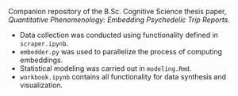 Companion repository of the B.Sc. Cognitive Science thesis paper, _Quantitative Phenomenology: Embedding Psychedelic Trip Reports_.

- Data collection was conducted using functionality defined in `scraper.ipynb`. 
- `embedder.py` was used to parallelize the process of computing embeddings.
- Statistical modeling was carried out in `modeling.Rmd`. 
- `workbook.ipynb` contains all functionality for data synthesis and visualization.
